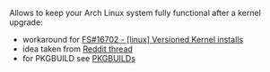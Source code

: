 Allows to keep your Arch Linux system fully functional after a kernel upgrade:

* workaround for [FS#16702 - [linux] Versioned Kernel installs](https://bugs.archlinux.org/index.php?do=details&task_id=16702&action=details.add_notification&ids=16702&user_id=22253)
* idea taken from [Reddit thread](https://www.reddit.com/r/archlinux/comments/4zrsc3/keep_your_system_fully_functional_after_a_kernel)
* for PKGBUILD see [PKGBUILDs](https://github.com/Martchus/PKGBUILDs)